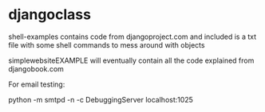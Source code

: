 djangoclass
===========

shell-examples contains code from djangoproject.com and included is a txt file with some shell commands to mess around with objects

simplewebsiteEXAMPLE will eventually contain all the code explained from djangobook.com

For email testing:

python -m smtpd -n -c DebuggingServer localhost:1025
